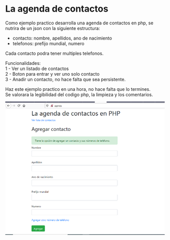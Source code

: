 # La agenda de contactos 

Como ejemplo practico desarrolla una agenda de contactos en php, se nutrira de un json con la siguiente estructura: <br/>
- contacto: nombre, apellidos, ano de nacimiento <br/>
- telefonos: prefijo mundial, numero <br/>

Cada contacto podra tener multiples telefonos. <br/>

Funcionalidades: <br/>
1 - Ver un listado de contactos <br/>
2 - Boton para entrar y ver uno solo contacto <br/>
3 - Anadir un contacto, no hace falta que sea persistente. <br/>

Haz este ejemplo practico en una hora, no hace falta que lo termines. <br/>
Se valorara la legibilidad del codigo php, la limpieza y los comentarios. <br/>

![agenda_add_form](https://github.com/makklays/agenda/blob/master/screens/add.png)
